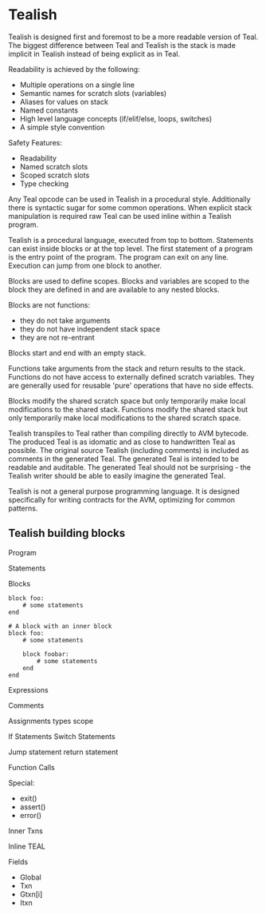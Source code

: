 # Tealish


Tealish is designed first and foremost to be a more readable version of Teal. 
The biggest difference between Teal and Tealish is the stack is made implicit in Tealish instead of being explicit as in Teal. 

Readability is achieved by the following:
- Multiple operations on a single line
- Semantic names for scratch slots (variables)
- Aliases for values on stack
- Named constants
- High level language concepts (if/elif/else, loops, switches)
- A simple style convention

Safety Features:
- Readability
- Named scratch slots
- Scoped scratch slots
- Type checking

Any Teal opcode can be used in Tealish in a procedural style. Additionally there is syntactic sugar for some common operations.
When explicit stack manipulation is required raw Teal can be used inline within a Tealish program.

Tealish is a procedural language, executed from top to bottom. Statements can exist inside blocks or at the top level.
The first statement of a program is the entry point of the program. The program can exit on any line.
Execution can jump from one block to another.

Blocks are used to define scopes. Blocks and variables are scoped to the block they are defined in and are available to any nested blocks.

Blocks are not functions:
- they do not take arguments
- they do not have independent stack space
- they are not re-entrant

Blocks start and end with an empty stack.

Functions take arguments from the stack and return results to the stack. Functions do not have access to externally defined scratch variables. They are generally used for reusable 'pure' operations that have no side effects.

Blocks modify the shared scratch space but only temporarily make local modifications to the shared stack.
Functions modify the shared stack but only temporarily make local modifications to the shared scratch space.


Tealish transpiles to Teal rather than compiling directly to AVM bytecode.
The produced Teal is as idomatic and as close to handwritten Teal as possible.
The original source Tealish (including comments) is included as comments in the generated Teal.
The generated Teal is intended to be readable and auditable.
The generated Teal should not be surprising - the Tealish writer should be able to easily imagine the generated Teal.


Tealish is not a general purpose programming language. It is designed specifically for writing contracts for the AVM, optimizing for common patterns. 



## Tealish building blocks

Program

Statements

Blocks
```
block foo:
    # some statements
end

# A block with an inner block
block foo:
    # some statements

    block foobar:
        # some statements
    end
end
```



Expressions

Comments

Assignments
    types
    scope

If Statements
Switch Statements

Jump statement
return statement


Function Calls

Special:
- exit()
- assert()
- error()


Inner Txns

Inline TEAL

Fields
- Global
- Txn
- Gtxn[i]
- Itxn